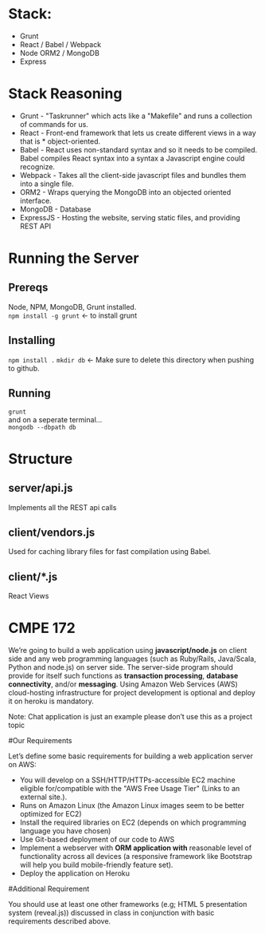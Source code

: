 # Stack:

* Grunt
* React / Babel / Webpack
* Node ORM2 / MongoDB
* Express

# Stack Reasoning
* Grunt - "Taskrunner" which acts like a "Makefile" and runs a collection of commands for us.
* React - Front-end framework that lets us create different views in a way that is * object-oriented.
* Babel - React uses non-standard syntax and so it needs to be compiled. Babel compiles React syntax into a syntax a Javascript engine could recognize.
* Webpack - Takes all the client-side javascript files and bundles them into a single file.
* ORM2 - Wraps querying the MongoDB into an objected oriented interface.
* MongoDB - Database
* ExpressJS - Hosting the website, serving static files, and providing REST API
  
# Running the Server
  
## Prereqs
Node, NPM, MongoDB, Grunt installed.  
`npm install -g grunt` <- to install grunt
  
## Installing
`npm install .`
`mkdir db` <- Make sure to delete this directory when pushing to github.

## Running
`grunt`  
and on a seperate terminal...  
`mongodb --dbpath db`

# Structure
  
## server/api.js
Implements all the REST api calls  
  
## client/vendors.js
Used for caching library files for fast compilation using Babel.  
  
## client/*.js
React Views  

# CMPE 172

We’re going to build a web application using **javascript/node.js** on client side and any web programming languages (such as Ruby/Rails, Java/Scala, Python and node.js) on server side. The server-side program should provide for itself such functions as **transaction processing**, **database connectivity**, and/or **messaging**. Using Amazon Web Services (AWS) cloud-hosting infrastructure for project development is optional and deploy it on heroku is mandatory.
  
Note: Chat application is just an example please don’t use this as a project topic
  
#Our Requirements
  
Let’s define some basic requirements for building a web application server on AWS:
  
* You will develop on a SSH/HTTP/HTTPs-accessible EC2 machine eligible for/compatible with the "AWS Free Usage Tier" (Links to an external site.).
* Runs on Amazon Linux (the Amazon Linux images seem to be better optimized for EC2)
* Install the required libraries on EC2 (depends on which programming language you have chosen)
* Use Git-based deployment of our code to AWS
* Implement a webserver with **ORM application with** reasonable level of functionality across all devices (a responsive framework like Bootstrap will help you build mobile-friendly feature set).
* Deploy the application on Heroku
  
#Additional Requirement
  
You should use at least one other frameworks (e.g;  HTML 5 presentation system (reveal.js)) discussed in class in conjunction with basic requirements described above.
